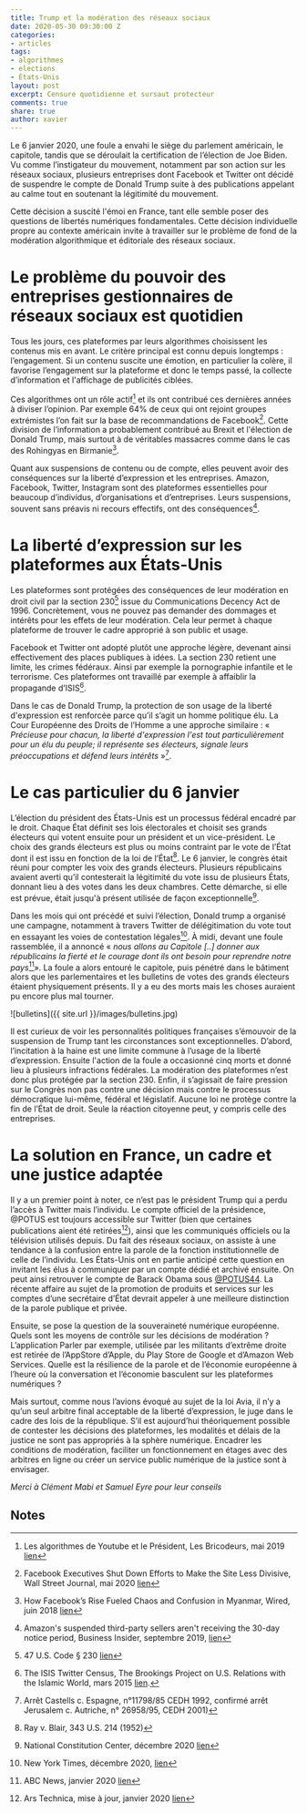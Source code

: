 ```yaml
---
title: Trump et la modération des réseaux sociaux
date: 2020-05-30 09:30:00 Z
categories:
- articles
tags:
- algorithmes
- elections
- États-Unis
layout: post
excerpt: Censure quotidienne et sursaut protecteur
comments: true
share: true
author: xavier
---
```


Le 6 janvier 2020, une foule a envahi le siège du parlement américain, le capitole, tandis que se déroulait la certification de l’élection de Joe Biden. Vu comme l’instigateur du mouvement, notamment par son action sur les réseaux sociaux, plusieurs entreprises dont Facebook et Twitter ont décidé de suspendre le compte de Donald Trump suite à des publications appelant au calme tout en soutenant la légitimité du mouvement. 

Cette décision a suscité l'émoi en France, tant elle semble poser des questions de libertés numériques fondamentales. Cette décision individuelle propre au contexte américain invite à travailler sur le problème de fond de la modération algorithmique et éditoriale des réseaux sociaux. 

# Le problème du pouvoir des entreprises gestionnaires de réseaux sociaux est quotidien

Tous les jours, ces plateformes par leurs algorithmes choisissent les contenus mis en avant. Le critère principal est connu depuis longtemps : l’engagement. Si un contenu suscite une émotion, en particulier la colère, il favorise l’engagement sur la plateforme et donc le temps passé, la collecte d’information et l'affichage de publicités ciblées.

Ces algorithmes ont un rôle actif[^1] et ils ont contribué ces dernières années à diviser l’opinion. Par exemple 64% de ceux qui ont rejoint groupes extrémistes l’on fait sur la base de recommandations de Facebook[^2]. Cette division de l’information a probablement contribué au Brexit et l'élection de Donald Trump, mais surtout à de véritables massacres comme dans le cas des Rohingyas en Birmanie[^3].

Quant aux suspensions de contenu ou de compte, elles peuvent avoir des conséquences sur la liberté d’expression et les entreprises. Amazon, Facebook, Twitter, Instagram sont des plateformes essentielles pour beaucoup d’individus, d’organisations et d’entreprises. Leurs suspensions, souvent sans préavis ni recours effectifs, ont des conséquences[^4]. 

# La liberté d’expression sur les plateformes aux États-Unis

Les plateformes sont protégées des conséquences de leur modération en droit civil par la section 230[^5] issue du Communications Decency Act de 1996. Concrètement, vous ne pouvez pas demander des dommages et intérêts pour les effets de leur modération. Cela leur permet à chaque plateforme de trouver le cadre approprié à son public et usage.  

Facebook et Twitter ont adopté plutôt une approche légère, devenant ainsi effectivement des places publiques à idées. La section 230 retient une limite, les crimes fédéraux. Ainsi par exemple la pornographie infantile et le terrorisme. Ces plateformes ont travaillé par exemple à affaiblir la propagande d’ISIS[^6]. 

Dans le cas de Donald Trump, la protection de son usage de la liberté d'expression est renforcée parce qu’il s’agit un homme politique élu. La Cour Européenne des Droits de l’Homme a une approche similaire : « _Précieuse pour chacun, la liberté d'expression l'est tout particulièrement pour un élu du peuple; il représente ses électeurs, signale leurs préoccupations et défend leurs intérêts_ »[^7]. 

# Le cas particulier du 6 janvier

L’élection du président des États-Unis est un processus fédéral encadré par le droit. Chaque État définit ses lois électorales et choisit ses grands électeurs qui votent ensuite pour un président et un vice-président. Le choix des grands électeurs est plus ou moins contraint par le vote de l’État dont il est issu en fonction de la loi de l’État[^8]. Le 6 janvier, le congrès était réuni pour compter les voix des grands électeurs. Plusieurs républicains avaient averti qu’il contesterait la légitimité du vote issu de plusieurs États, donnant lieu à des votes dans les deux chambres. Cette démarche, si elle est prévue, était jusqu'à présent utilisée de façon exceptionnelle[^9]. 

Dans les mois qui ont précédé et suivi l’élection, Donald trump a organisé une campagne, notamment à travers Twitter de délégitimation du vote tout en essayant les voies de contestation légales[^10]. À midi, devant une foule rassemblée, il a annoncé « _nous allons au Capitole [..] donner aux républicains la fierté et  le courage dont ils ont besoin pour reprendre notre pays_[^11]». La foule a alors entouré le capitole, puis pénétré dans le bâtiment alors que les parlementaires et les bulletins de votes des grands électeurs étaient physiquement présents. Il y a eu des morts mais les choses auraient pu encore plus mal tourner.

![bulletins]({{ site.url }}/images/bulletins.jpg)

Il est curieux de voir les personnalités politiques françaises s’émouvoir de la suspension de Trump tant les circonstances sont exceptionnelles. D’abord, l’incitation à la haine est une limite commune à l’usage de la liberté d’expression. Ensuite l'action de la foule a occasionné cinq morts et donné lieu à plusieurs infractions fédérales. La modération des plateformes n’est donc plus protégée par la section 230. Enfin, il s’agissait de faire pression sur le Congrès non pas contre une décision mais contre le processus démocratique lui-même, fédéral et législatif. Aucune loi ne protège contre la fin de l’État de droit. Seule la réaction citoyenne peut, y compris celle des entreprises. 

# La solution en France, un cadre et une justice adaptée

Il y a un premier point à noter, ce n’est pas le président Trump qui a perdu l’accès à Twitter mais l’individu. Le compte officiel de la présidence, @POTUS est toujours accessible sur Twitter (bien que certaines publications aient été retirées[^12]), ainsi que les communiqués officiels ou la télévision utilisés depuis. Du fait des réseaux sociaux, on assiste à une tendance à la confusion entre la parole de la fonction institutionnelle de celle de l’individu. Les États-Unis ont en partie anticipé cette question en invitant les élus à communiquer par un compte dédié et archivé ensuite. On peut ainsi retrouver le compte de Barack Obama sous [@POTUS44](https://twitter.com/potus44?lang=en). La récente affaire au sujet de la promotion de produits et services sur les comptes d’une secrétaire d’État devrait appeler à une meilleure distinction de la parole publique et privée. 

Ensuite, se pose la question de la souveraineté numérique européenne. Quels sont les moyens de contrôle sur les décisions de modération ? L’application Parler par exemple, utilisée par les militants d’extrême droite est retirée de l’AppStore d’Apple, du Play Store de Google et d’Amazon Web Services. Quelle est la résilience de la parole et de l’économie européenne à l’heure où la conversation et l’économie basculent sur les plateformes numériques ? 

Mais surtout, comme nous l’avions évoqué au sujet de la loi Avia, il n’y a qu’un seul arbitre final acceptable de la liberté d’expression, le juge dans le cadre des lois de la république. S’il est aujourd’hui théoriquement possible de contester les décisions des plateformes, les modalités et délais de la justice ne sont pas appropriés à la sphère numérique. Encadrer les conditions de modération, faciliter un fonctionnement en étages avec des arbitres en ligne ou créer un service public numérique de la justice sont à envisager. 

_Merci à Clément Mabi et Samuel Eyre pour leur conseils_

## Notes

[^1]:
     Les algorithmes de Youtube et le Président, Les Bricodeurs, mai 2019  [lien](https://lesbricodeurs.fr/articles/elections-europe-youtube-algorithme/) 

[^2]:
      Facebook Executives Shut Down Efforts to Make the Site Less Divisive, Wall Street Journal, mai 2020 [lien](https://www.wsj.com/articles/facebook-knows-it-encourages-division-top-executives-nixed-solutions-11590507499)

[^3]:
     How Facebook’s Rise Fueled Chaos and Confusion in Myanmar, Wired, juin 2018 [lien](https://www.wired.com/story/how-facebooks-rise-fueled-chaos-and-confusion-in-myanmar/) 

[^4]:
     Amazon's suspended third-party sellers aren't receiving the 30-day notice period, Business Insider, septembre 2019, [lien](https://www.businessinsider.fr/us/amazon-sellers-suspended-no-notice-policy-2019-9) 

[^5]:
     47 U.S. Code § 230 [lien](https://www.law.cornell.edu/uscode/text/47/230)

[^6]:
     The ISIS Twitter Census, The Brookings Project on U.S. Relations with the Islamic World, mars 2015 [lien](https://www.brookings.edu/wp-content/uploads/2016/06/isis_twitter_census_berger_morgan.pdf). 

[^7]:
     Arrêt Castells c. Espagne, n°11798/85 CEDH 1992, confirmé arrêt Jerusalem c. Autriche, n° 26958/95, CEDH 2001)

[^8]:
     Ray v. Blair, 343 U.S. 214 (1952)

[^9]:
     National Constitution Center, décembre 2020 [lien](https://constitutioncenter.org/blog/explaining-how-congress-settles-electoral-college-disputes)

[^10]:
     New York Times, décembre 2020, [lien](https://www.nytimes.com/2020/12/26/us/politics/republicans-voter-fraud.html)

[^11]:
     ABC News, janvier 2020 [lien](https://abcnews.go.com/Politics/trump-told-supporters-stormed-capitol-hill/story?id=75110558)

[^12]:
     Ars Technica, mise à jour, janvier 2020 [lien](https://arstechnica.com/tech-policy/2021/01/twitter-permanently-bans-donald-trumps-account-from-the-platform/) 
